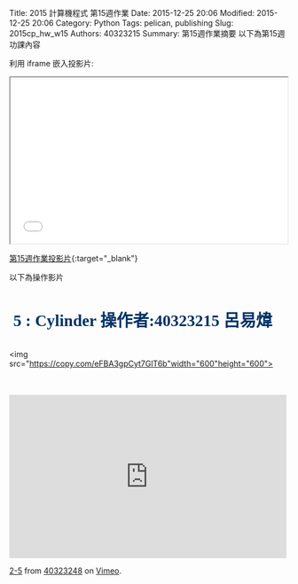 Title: 2015 計算機程式 第15週作業
Date: 2015-12-25 20:06
Modified: 2015-12-25 20:06
Category: Python
Tags: pelican, publishing
Slug: 2015cp_hw_w15
Authors: 40323215
Summary: 第15週作業摘要
以下為第15週功課內容

利用 iframe 嵌入投影片:

<iframe src="simplestw15.html" width="500" height="300"></iframe>

[第15週作業投影片](simplestw15.html){:target="_blank"}
<br/>
<p>以下為操作影片<p>
<br/>

<span style="font-size: 22pt; font-family: 'arial black', 'avant garde';">&nbsp;<strong><span style="color: #003366;">5 : Cylinder 操作者:40323215 呂易煒 </span></strong></span>
<br>
<br>
<br>
<img
src="https://copy.com/eFBA3gpCyt7GlT6b"width="600"height="600">
<br>
<br>
<br>
<iframe src="https://player.vimeo.com/video/150268597" width="500" height="295" frameborder="0" webkitallowfullscreen mozallowfullscreen allowfullscreen></iframe> <p><a href="https://vimeo.com/150268597">2-5</a> from <a href="https://vimeo.com/user47283613">40323248</a> on <a href="https://vimeo.com">Vimeo</a>.</p>
<br>
<br>
<script src="https://embed.github.com/view/3d/YANG-CHENG-RU/40323248-/master/5555555.stl"></script>
<br>